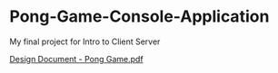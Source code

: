 # Pong-Game-Console-Application
My final project for Intro to Client Server

[Design Document - Pong Game.pdf](https://github.com/user-attachments/files/16446010/Design.Document.-.Pong.Game.pdf)
